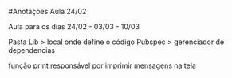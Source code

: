 
#Anotações Aula 24/02

Aula para os dias 24/02 - 03/03 - 10/03

Pasta Lib > local onde define o código 
Pubspec > gerenciador de dependencias 

função print responsável por imprimir mensagens na tela

